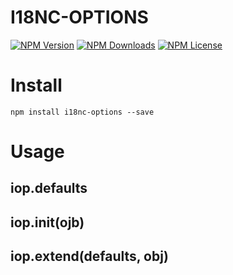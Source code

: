 I18NC-OPTIONS
=============

[![NPM Version][npm-image]][npm-url]
[![NPM Downloads][downloads-image]][npm-url]
[![NPM License][license-image]][npm-url]


# Install

```
npm install i18nc-options --save
```

# Usage

## iop.defaults

## iop.init(ojb)

## iop.extend(defaults, obj)



[npm-image]: https://img.shields.io/npm/v/i18nc-options.svg
[downloads-image]: https://img.shields.io/npm/dm/i18nc-options.svg
[npm-url]: https://www.npmjs.org/package/i18nc-options
[license-image]: https://img.shields.io/npm/l/i18nc-options.svg
